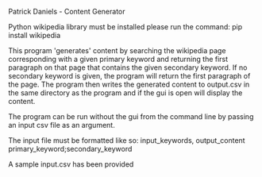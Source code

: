 Patrick Daniels - Content Generator

Python wikipedia library must be installed please run the command:
pip install wikipedia

This program 'generates' content by searching the wikipedia page corresponding with a given
primary keyword and returning the first paragraph on that page that contains the given secondary
keyword. If no secondary keyword is given, the program will return the first paragraph of the page.
The program then writes the generated content to output.csv in the same directory as the program and
if the gui is open will display the content.

The program can be run without the gui from the command line by passing an input csv file as an argument.

The input file must be formatted like so:
input_keywords, output_content
primary_keyword;secondary_keyword

A sample input.csv has been provided

